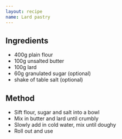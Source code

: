 ```yaml
---
layout: recipe
name: Lard pastry
---
```


## Ingredients

- 400g plain flour
- 100g unsalted butter
- 100g lard
- 60g granulated sugar (optional)
- shake of table salt (optional)

## Method

- Sift flour, sugar and salt into a bowl
- Mix in butter and lard until crumbly
- Slowly add in cold water, mix until doughy
- Roll out and use
